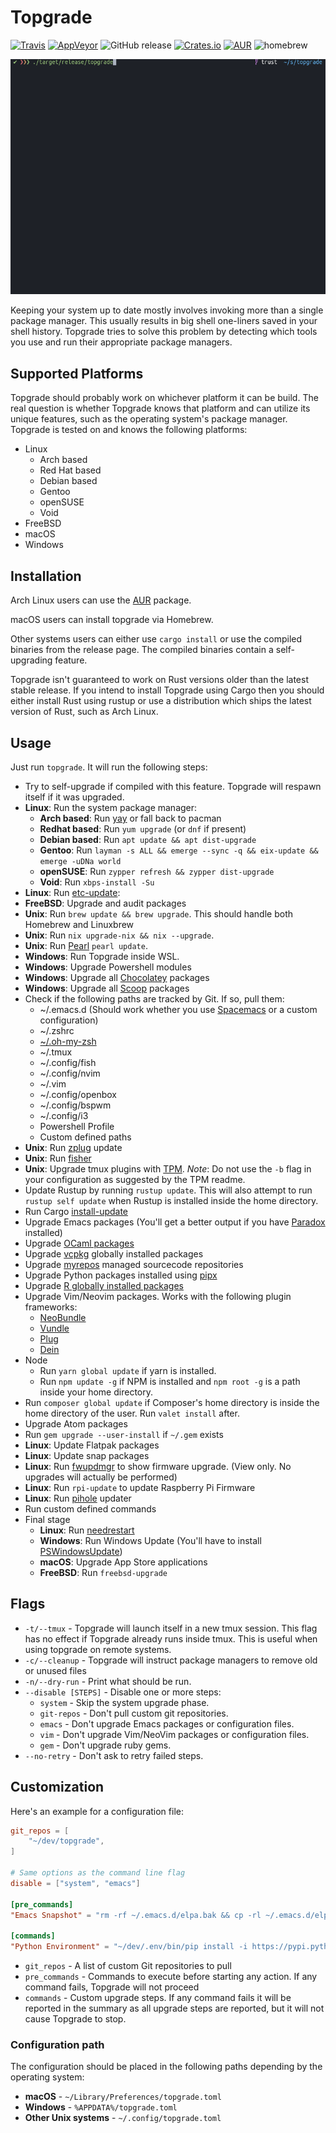 # Topgrade
[![Travis](https://api.travis-ci.org/r-darwish/topgrade.svg?branch=master)](https://travis-ci.org/r-darwish/topgrade)
[![AppVeyor](https://ci.appveyor.com/api/projects/status/github/r-darwish/topgrade?svg=true)](https://ci.appveyor.com/project/r-darwish/topgrade)
![GitHub release](https://img.shields.io/github/release/r-darwish/topgrade.svg)
[![Crates.io](https://img.shields.io/crates/v/topgrade.svg)](https://crates.io/crates/topgrade)
[![AUR](https://img.shields.io/aur/version/topgrade.svg)](https://aur.archlinux.org/packages/topgrade/)
![homebrew](https://img.shields.io/homebrew/v/topgrade.svg)

![Alt Text](doc/screenshot.gif)

Keeping your system up to date mostly involves invoking more than a single package manager. This
usually results in big shell one-liners saved in your shell history. Topgrade tries to solve this
problem by detecting which tools you use and run their appropriate package managers.

## Supported Platforms
Topgrade should probably work on whichever platform it can be build. The real question is whether
Topgrade knows that platform and can utilize its unique features, such as the operating system's
package manager. Topgrade is tested on and knows the following platforms:

* Linux
  * Arch based
  * Red Hat based
  * Debian based
  * Gentoo
  * openSUSE
  * Void
* FreeBSD
* macOS
* Windows

## Installation
Arch Linux users can use the [AUR](https://aur.archlinux.org/packages/topgrade/) package.

macOS users can install topgrade via Homebrew.

Other systems users can either use `cargo install` or use the compiled binaries from the release
page. The compiled binaries contain a self-upgrading feature.

Topgrade isn't guaranteed to work on Rust versions older than the latest stable release. If you
intend to install Topgrade using Cargo then you should either install Rust using rustup or use a
distribution which ships the latest version of Rust, such as Arch Linux.

## Usage
Just run `topgrade`. It will run the following steps:

* Try to self-upgrade if compiled with this feature. Topgrade will respawn itself if it was upgraded.
* **Linux**: Run the system package manager:
  * **Arch based**: Run [yay](https://github.com/Jguer/yay) or fall back to pacman
  * **Redhat based**: Run `yum upgrade` (or `dnf` if present)
  * **Debian based**: Run `apt update && apt dist-upgrade`
  * **Gentoo**: Run `layman -s ALL && emerge --sync -q && eix-update && emerge -uDNa world`
  * **openSUSE**: Run `zypper refresh && zypper dist-upgrade`
  * **Void**: Run `xbps-install -Su`
* **Linux**: Run [etc-update](https://dev.gentoo.org/~zmedico/portage/doc/man/etc-update.1.html):
* **FreeBSD**: Upgrade and audit packages
* **Unix**: Run `brew update && brew upgrade`. This should handle both Homebrew and Linuxbrew
* **Unix**: Run `nix upgrade-nix && nix --upgrade`.
* **Unix**: Run [Pearl](https://github.com/pearl-core/pearl) `pearl update`.
* **Windows**: Run Topgrade inside WSL.
* **Windows**: Upgrade Powershell modules
* **Windows**: Upgrade all [Chocolatey](https://chocolatey.org/) packages
* **Windows**: Upgrade all [Scoop](https://scoop.sh) packages
* Check if the following paths are tracked by Git. If so, pull them:
  * ~/.emacs.d (Should work whether you use [Spacemacs](http://spacemacs.org/) or a custom configuration)
  * ~/.zshrc
  * [~/.oh-my-zsh](https://github.com/robbyrussell/oh-my-zsh)
  * ~/.tmux
  * ~/.config/fish
  * ~/.config/nvim
  * ~/.vim
  * ~/.config/openbox
  * ~/.config/bspwm
  * ~/.config/i3
  * Powershell Profile
  * Custom defined paths
* **Unix**: Run [zplug](https://github.com/zplug/zplug) update
* **Unix**: Run [fisher](https://github.com/jorgebucaran/fisher)
* **Unix**: Upgrade tmux plugins with [TPM](https://github.com/tmux-plugins/tpm). *Note*: Do not use
  the `-b` flag in your configuration as suggested by the TPM readme.
* Update Rustup by running `rustup update`. This will also attempt to run `rustup self update` when Rustup is installed inside the home directory.
* Run Cargo [install-update](https://github.com/nabijaczleweli/cargo-update)
* Upgrade Emacs packages (You'll get a better output if you have [Paradox](https://github.com/Malabarba/paradox) installed)
* Upgrade [OCaml packages](https://opam.ocaml.org/)
* Upgrade [vcpkg](https://github.com/Microsoft/vcpkg) globally installed packages
* Upgrade [myrepos](https://myrepos.branchable.com/) managed sourcecode repositories
* Upgrade Python packages installed using [pipx](https://github.com/cs01/pipx)
* Upgrade [R globally installed packages](https://github.com/ankane/jetpack)
* Upgrade Vim/Neovim packages. Works with the following plugin frameworks:
  * [NeoBundle](https://github.com/Shougo/neobundle.vim)
  * [Vundle](https://github.com/VundleVim/Vundle.vim)
  * [Plug](https://github.com/junegunn/vim-plug)
  * [Dein](https://github.com/Shougo/dein.vim)
* Node
  * Run `yarn global update` if yarn is installed.
  * Run `npm update -g` if NPM is installed and `npm root -g` is a path inside your home directory.
* Run `composer global update` if Composer's home directory is inside the home directory of the
  user. Run `valet install` after.
* Upgrade Atom packages
* Run `gem upgrade --user-install` if `~/.gem` exists
* **Linux**: Update Flatpak packages
* **Linux**: Update snap packages
* **Linux**: Run [fwupdmgr](https://github.com/hughsie/fwupd) to show firmware upgrade. (View
  only. No upgrades will actually be performed)
* **Linux**: Run `rpi-update` to update Raspberry Pi Firmware
* **Linux**: Run [pihole](https://pi-hole.net/) updater
* Run custom defined commands
* Final stage
  * **Linux**: Run [needrestart](https://github.com/liske/needrestart)
  * **Windows**: Run Windows Update (You'll have to install [PSWindowsUpdate](https://marckean.com/2016/06/01/use-powershell-to-install-windows-updates/))
  * **macOS**: Upgrade App Store applications
  * **FreeBSD**: Run `freebsd-upgrade`

## Flags
* `-t/--tmux` - Topgrade will launch itself in a new tmux session. This flag has no effect if
  Topgrade already runs inside tmux. This is useful when using topgrade on remote systems.
* `-c/--cleanup` - Topgrade will instruct package managers to remove old or unused files
* `-n/--dry-run` - Print what should be run.
* `--disable [STEPS]` - Disable one or more steps:
  * `system` - Skip the system upgrade phase.
  * `git-repos` - Don't pull custom git repositories.
  * `emacs` - Don't upgrade Emacs packages or configuration files.
  * `vim` - Don't upgrade Vim/NeoVim packages or configuration files.
  * `gem` - Don't upgrade ruby gems.
* `--no-retry` - Don't ask to retry failed steps.

## Customization
Here's an example for a configuration file:


``` toml
git_repos = [
    "~/dev/topgrade",
]

# Same options as the command line flag
disable = ["system", "emacs"]

[pre_commands]
"Emacs Snapshot" = "rm -rf ~/.emacs.d/elpa.bak && cp -rl ~/.emacs.d/elpa ~/.emacs.d/elpa.bak"

[commands]
"Python Environment" = "~/dev/.env/bin/pip install -i https://pypi.python.org/simple -U --upgrade-strategy eager jupyter"
```
* `git_repos` - A list of custom Git repositories to pull
* `pre_commands` - Commands to execute before starting any action. If any command fails, Topgrade
  will not proceed
* `commands` - Custom upgrade steps. If any command fails it will be reported in the summary as all
  upgrade steps are reported, but it will not cause Topgrade to stop.

### Configuration path

The configuration should be placed in the following paths depending by the operating system:

* **macOS** - `~/Library/Preferences/topgrade.toml`
* **Windows** - `%APPDATA%/topgrade.toml`
* **Other Unix systems** - `~/.config/topgrade.toml`
